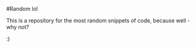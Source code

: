 #Random lol

This is a repository for the most random snippets of code, because well - why not?

:)

